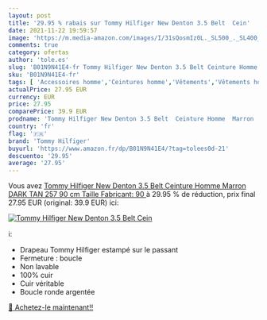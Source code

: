 ```yaml
---
layout: post
title: '29.95 % rabais sur Tommy Hilfiger New Denton 3.5 Belt  Cein'
date: 2021-11-22 19:59:57
image: 'https://m.media-amazon.com/images/I/31sQosmIz0L._SL500_._SL400_.jpg'
comments: true
category: ofertas
author: 'tole.es'
slug: 'B01N9N41E4-fr Tommy Hilfiger New Denton 3.5 Belt Ceinture Homme Marron...'
sku: 'B01N9N41E4-fr'
tags: [ 'Accessoires homme','Ceintures homme','Vêtements','Vêtements homme','tommy hilfiger', ]
actualPrice: 27.95 EUR
currency: EUR
price: 27.95
comparePrice: 39.9 EUR
prodname: 'Tommy Hilfiger New Denton 3.5 Belt  Ceinture Homme  Marron  DARK TAN 257   90 cm  Taille Fabricant: 90 '
country: 'fr'
flag: '🇫🇷'
brand: 'Tommy Hilfiger'
buyurl: 'https://www.amazon.fr/dp/B01N9N41E4/?tag=tolees0d-21'
descuento: '29.95'
average: '27.95'
---
```


Vous avez [Tommy Hilfiger New Denton 3.5 Belt  Ceinture Homme  Marron  DARK TAN 257   90 cm  Taille Fabricant: 90 ](https://www.amazon.fr/dp/B01N9N41E4/?tag=tolees0d-21)  à  29.95 % de réduction, prix final  27.95 EUR (original: 39.9 EUR) ici:

[![Tommy Hilfiger New Denton 3.5 Belt  Cein](https://m.media-amazon.com/images/I/31sQosmIz0L._SL500_._SL400_.jpg)](https://www.amazon.fr/dp/B01N9N41E4/?tag=tolees0d-21)

ℹ️:

- Drapeau Tommy Hilfiger estampé sur le passant
- Fermeture : boucle
- Non lavable
- 100% cuir
- Cuir véritable
- Boucle ronde argentée

[🛒 Achetez-le maintenant!!](https://www.amazon.fr/dp/B01N9N41E4/?tag=tolees0d-21)
